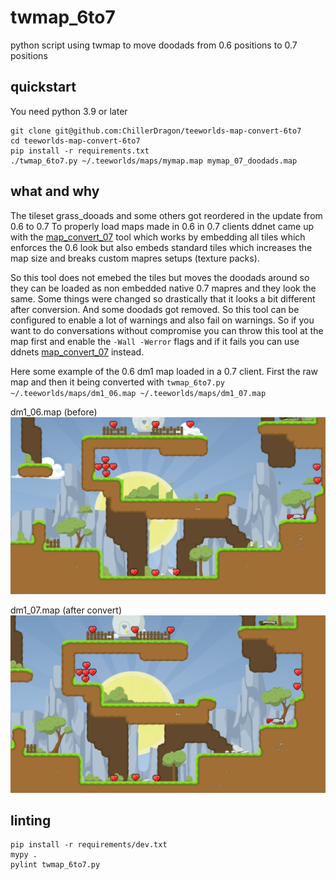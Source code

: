# twmap_6to7
python script using twmap to move doodads from 0.6 positions to 0.7 positions

## quickstart

You need python 3.9 or later

```
git clone git@github.com:ChillerDragon/teeworlds-map-convert-6to7
cd teeworlds-map-convert-6to7
pip install -r requirements.txt
./twmap_6to7.py ~/.teeworlds/maps/mymap.map mymap_07_doodads.map
```

## what and why

The tileset grass_dooads and some others got reordered in the update from 0.6 to 0.7
To properly load maps made in 0.6 in 0.7 clients ddnet came up with the [map_convert_07](https://github.com/ddnet/ddnet/blob/master/src/tools/map_convert_07.cpp) tool
which works by embedding all tiles which enforces the 0.6 look but also embeds standard tiles which increases the map size and breaks custom mapres setups (texture packs).


So this tool does not emebed the tiles but moves the doodads around so they can be loaded as non embedded native 0.7 mapres and they look the same.
Some things were changed so drastically that it looks a bit different after conversion. And some doodads got removed. So this tool can be configured to enable
a lot of warnings and also fail on warnings. So if you want to do conversations without compromise you can throw this tool at the map first and enable the ``-Wall -Werror``
flags and if it fails you can use ddnets [map_convert_07](https://github.com/ddnet/ddnet/blob/master/src/tools/map_convert_07.cpp) instead.

Here some example of the 0.6 dm1 map loaded in a 0.7 client. First the raw map and then it being converted with ``twmap_6to7.py ~/.teeworlds/maps/dm1_06.map ~/.teeworlds/maps/dm1_07.map``

dm1_06.map (before)
![dm1_06](./img/dm1_06.png)

dm1_07.map (after convert)
![dm1_07](./img/dm1_07.png)

## linting

```
pip install -r requirements/dev.txt
mypy .
pylint twmap_6to7.py
```
